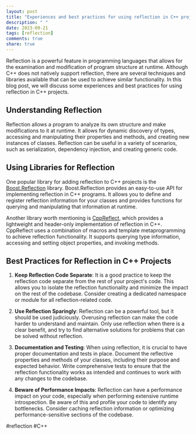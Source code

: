 ```yaml
---
layout: post
title: "Experiences and best practices for using reflection in C++ projects."
description: " "
date: 2023-09-21
tags: [reflection]
comments: true
share: true
---
```


Reflection is a powerful feature in programming languages that allows for the examination and modification of program structure at runtime. Although C++ does not natively support reflection, there are several techniques and libraries available that can be used to achieve similar functionality. In this blog post, we will discuss some experiences and best practices for using reflection in C++ projects.

## Understanding Reflection

Reflection allows a program to analyze its own structure and make modifications to it at runtime. It allows for dynamic discovery of types, accessing and manipulating their properties and methods, and creating new instances of classes. Reflection can be useful in a variety of scenarios, such as serialization, dependency injection, and creating generic code.

## Using Libraries for Reflection

One popular library for adding reflection to C++ projects is the [Boost.Reflection](https://www.boost.org/doc/libs/1_77_0/libs/reflect/doc/html/index.html) library. Boost.Reflection provides an easy-to-use API for implementing reflection in C++ programs. It allows you to define and register reflection information for your classes and provides functions for querying and manipulating that information at runtime.

Another library worth mentioning is [CppReflect](https://github.com/ifdefvoid/cppreflect), which provides a lightweight and header-only implementation of reflection in C++. CppReflect uses a combination of macros and template metaprogramming to achieve reflection functionality. It supports querying type information, accessing and setting object properties, and invoking methods.

## Best Practices for Reflection in C++ Projects

1. **Keep Reflection Code Separate**: It is a good practice to keep the reflection code separate from the rest of your project's code. This allows you to isolate the reflection functionality and minimize the impact on the rest of the codebase. Consider creating a dedicated namespace or module for all reflection-related code.

2. **Use Reflection Sparingly**: Reflection can be a powerful tool, but it should be used judiciously. Overusing reflection can make the code harder to understand and maintain. Only use reflection when there is a clear benefit, and try to find alternative solutions for problems that can be solved without reflection.

3. **Documentation and Testing**: When using reflection, it is crucial to have proper documentation and tests in place. Document the reflective properties and methods of your classes, including their purpose and expected behavior. Write comprehensive tests to ensure that the reflection functionality works as intended and continues to work with any changes to the codebase.

4. **Beware of Performance Impacts**: Reflection can have a performance impact on your code, especially when performing extensive runtime introspection. Be aware of this and profile your code to identify any bottlenecks. Consider caching reflection information or optimizing performance-sensitive sections of the codebase.

#reflection #C++